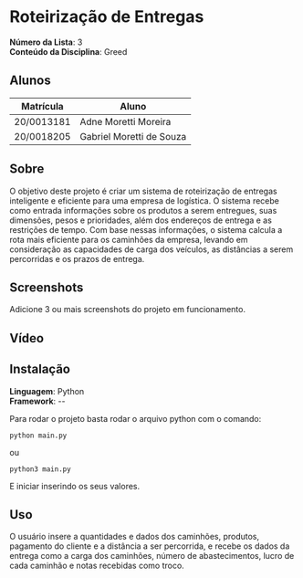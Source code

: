 # Roteirização de Entregas

**Número da Lista**: 3<br>
**Conteúdo da Disciplina**: Greed<br>

## Alunos
|Matrícula | Aluno |
| -- | -- |
| 20/0013181  |  Adne Moretti Moreira |
| 20/0018205  |  Gabriel Moretti de Souza |

## Sobre
O objetivo deste projeto é criar um sistema de roteirização de entregas inteligente e eficiente para uma empresa de logística. O sistema recebe como entrada informações sobre os produtos a serem entregues, suas dimensões, pesos e prioridades, além dos endereços de entrega e as restrições de tempo. Com base nessas informações, o sistema calcula a rota mais eficiente para os caminhões da empresa, levando em consideração as capacidades de carga dos veículos, as distâncias a serem percorridas e os prazos de entrega.

## Screenshots
Adicione 3 ou mais screenshots do projeto em funcionamento.

## Vídeo

[]()

## Instalação 
**Linguagem**: Python<br>
**Framework**: --<br>

Para rodar o projeto basta rodar o arquivo python com o comando: 

```python main.py```

ou

```python3 main.py```

E iniciar inserindo os seus valores. 

## Uso
O usuário insere a quantidades e dados dos caminhões, produtos, pagamento do cliente e a distância a ser percorrida, e recebe os dados da entrega como a carga dos caminhões, número de abastecimentos, lucro de cada caminhão e notas recebidas como troco.